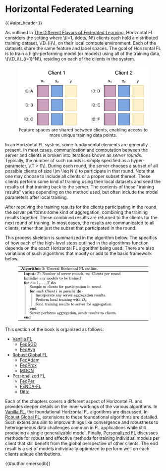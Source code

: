 <!-- markdownlint-disable-file MD033 MD013 -->

# Horizontal Federated Learning

{{ #aipr_header }}

As outlined in [The Different Flavors of Federated Learning](../core/fl_flavors.md),
Horizontal FL considers the setting where \\(i=1, \\ldots, N\\) clients each hold a
distributed training dataset, \\(D\_{i}\\), on their local compute
environment. Each of the datasets share the same feature and label spaces. The
goal of Horizontal FL is to train a high-performing model (or models) using
all of the training data, \\(\\{D_i\\}\_{i=1}^N\\), residing on each of the clients in
the system.

<figure>
<center>
<img src="../assets/horizontal_fl.svg" alt="Horizontal FL", width="500">
<figcaption>Feature spaces are shared between clients, enabling access to more unique training data points.</figcaption>
</center>
</figure>

In an Horizontal FL system, some fundamental elements are generally
present. In most cases, communication and computation between the server and
clients is broken into iterations known as _server rounds_. Typically, the
number of such rounds is simply specified as a hyper-parameter, \\(T > 0\\).
During each round, the server chooses a subset of all possible clients of size
\\(m \\leq N \\) to participate in that round. Note that one may choose to
include all clients or a proper subset thereof. These clients perform some
kind of training using their local datasets and send the results of that
training back to the server. The contents of these "training results" varies
depending on the method used, but often include the model parameters after
local training.

After receiving the training results for the clients participating in the
round, the server performs some kind of aggregation, combining the training
results together. These combined results are returned to the clients for the
next round of training. In most cases, the results are communicated to all
clients, rather than just the subset that participated in the round.

This process skeleton is summarized in the algorithm below. The specifics of
how each of the high-level steps outlined in the algorithms function depends
on the exact Horizontal FL algorithm being used. There are also variations of
such algorithms that modify or add to the basic framework below.

<figure>
<center>
<img src="../assets/hfl_outline.png" alt="Horizontal FL Algorithm Outline">
</center>
</figure>

This section of the book is organized as follows:

- [Vanilla FL](vanilla_fl/index.md)
  - [FedSGD](vanilla_fl/fedsgd.md)
  - [FedAvg](vanilla_fl/fedavg.md)
- [Robust Global FL](robust_global_fl/index.md)
  - [FedAdam](robust_global_fl/fedadam.md)
  - [FedProx](robust_global_fl/fedprox.md)
  - [MOON](robust_global_fl/moon.md)
- [Personalized FL](personalized/index.md)
  - [FedPer](personalized/fedper.md)
  - [FENDA-FL](personalized/fenda.md)
  - [Ditto](personalized/ditto.md)

Each of the chapters covers a different aspect of Horizontal FL and provides
deeper details on the inner workings of the various algorithms. In
[Vanilla FL](vanilla_fl/index.md), the foundational Horizontal FL
algorithms are discussed. In
[Robust Global FL](robust_global_fl/index.md), extensions to these
foundational algorithms are detailed. Such extensions aim to improve things
like convergence and robustness to heterogeneous data challenges common in FL
applications while still producing a single generalizable model. Finally,
[Personalized FL](personalized/index.md) discusses methods for
robust and effective methods for training individual models per client that
still benefit from the global perspective of other clients. The end result
is a set of models individually optimized to perform well on each clients
unique distributions.

{{#author emersodb}}
